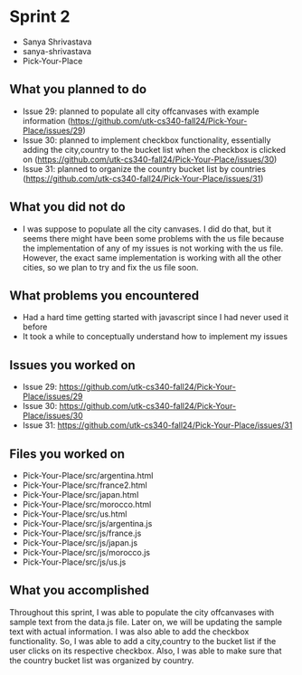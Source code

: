 # Sprint 2
- Sanya Shrivastava
- sanya-shrivastava
- Pick-Your-Place

## What you planned to do
- Issue 29: planned to populate all city offcanvases with example information
 (https://github.com/utk-cs340-fall24/Pick-Your-Place/issues/29)
- Issue 30: planned to implement checkbox functionality, essentially adding the city,country to the bucket list when the checkbox is clicked on (https://github.com/utk-cs340-fall24/Pick-Your-Place/issues/30)
- Issue 31: planned to organize the country bucket list by countries (https://github.com/utk-cs340-fall24/Pick-Your-Place/issues/31)

## What you did not do
- I was suppose to populate all the city canvases. I did do that, but it seems there might have been some problems with the us file because the implementation of any of my issues is not working with the us file. However, the exact same implementation is working with all the other cities, so we plan to try and fix the us file soon.

## What problems you encountered
- Had a hard time getting started with javascript since I had never used it before
- It took a while to conceptually understand how to implement my issues

## Issues you worked on
- Issue 29: https://github.com/utk-cs340-fall24/Pick-Your-Place/issues/29
- Issue 30: https://github.com/utk-cs340-fall24/Pick-Your-Place/issues/30
- Issue 31: https://github.com/utk-cs340-fall24/Pick-Your-Place/issues/31 

## Files you worked on
- Pick-Your-Place/src/argentina.html
- Pick-Your-Place/src/france2.html
- Pick-Your-Place/src/japan.html
- Pick-Your-Place/src/morocco.html
- Pick-Your-Place/src/us.html
- Pick-Your-Place/src/js/argentina.js
- Pick-Your-Place/src/js/france.js
- Pick-Your-Place/src/js/japan.js
- Pick-Your-Place/src/js/morocco.js
- Pick-Your-Place/src/js/us.js

## What you accomplished
Throughout this sprint, I was able to populate the city offcanvases with sample text from the data.js file. Later on, we will be updating the sample text with actual information. I was also able to add the checkbox functionality. So, I was able to add a city,country to the bucket list if the user clicks on its respective checkbox. Also, I was able to make sure that the country bucket list was organized by country. 